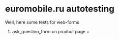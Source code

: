 # euromobile.ru autotesting

Well, here some tests for web-forms

1. ask_questino_form on product page +
